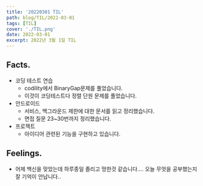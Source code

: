 ```yaml
---
title: '20220301 TIL'
path: blog/TIL/2022-03-01
tags: [TIL]
cover: './TIL.png'
date: 2022-03-01
excerpt: 2022년 3월 1일 TIL
---
```


## Facts.

- 코딩 테스트 연습
  - codility에서 BinaryGap문제를 풀었습니다.
  - 이것이 코딩테스트다 정렬 단원 문제를 풀었습니다.
- 안드로이드
  - 서비스, 백그라운드 제한에 대한 문서를 읽고 정리했습니다.
  - 면접 질문 23~30번까지 정리했습니다.
- 프로젝트
  - 아이디어 관련된 기능을 구현하고 있습니다.

## Feelings.

- 어제 백신을 맞았는데 하루종일 졸리고 멍한것 같습니다.... 오늘 무엇을 공부했는지 잘 기억이 안납니다..
